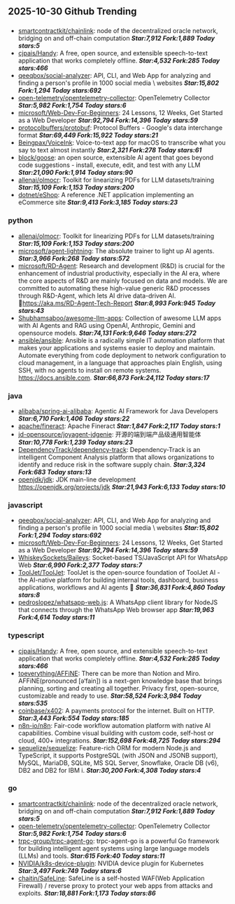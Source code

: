 ## 2025-10-30 Github Trending

### 
* [smartcontractkit/chainlink](https://github.com/smartcontractkit/chainlink): node of the decentralized oracle network, bridging on and off-chain computation ***Star:7,912 Fork:1,889 Today stars:5***
* [cjpais/Handy](https://github.com/cjpais/Handy): A free, open source, and extensible speech-to-text application that works completely offline. ***Star:4,532 Fork:285 Today stars:466***
* [qeeqbox/social-analyzer](https://github.com/qeeqbox/social-analyzer): API, CLI, and Web App for analyzing and finding a person's profile in 1000 social media \ websites ***Star:15,802 Fork:1,294 Today stars:692***
* [open-telemetry/opentelemetry-collector](https://github.com/open-telemetry/opentelemetry-collector): OpenTelemetry Collector ***Star:5,982 Fork:1,754 Today stars:6***
* [microsoft/Web-Dev-For-Beginners](https://github.com/microsoft/Web-Dev-For-Beginners): 24 Lessons, 12 Weeks, Get Started as a Web Developer ***Star:92,794 Fork:14,396 Today stars:59***
* [protocolbuffers/protobuf](https://github.com/protocolbuffers/protobuf): Protocol Buffers - Google's data interchange format ***Star:69,449 Fork:15,922 Today stars:21***
* [Beingpax/VoiceInk](https://github.com/Beingpax/VoiceInk): Voice-to-text app for macOS to transcribe what you say to text almost instantly ***Star:2,321 Fork:278 Today stars:61***
* [block/goose](https://github.com/block/goose): an open source, extensible AI agent that goes beyond code suggestions - install, execute, edit, and test with any LLM ***Star:21,090 Fork:1,914 Today stars:90***
* [allenai/olmocr](https://github.com/allenai/olmocr): Toolkit for linearizing PDFs for LLM datasets/training ***Star:15,109 Fork:1,153 Today stars:200***
* [dotnet/eShop](https://github.com/dotnet/eShop): A reference .NET application implementing an eCommerce site ***Star:9,413 Fork:3,185 Today stars:23***

### python
* [allenai/olmocr](https://github.com/allenai/olmocr): Toolkit for linearizing PDFs for LLM datasets/training ***Star:15,109 Fork:1,153 Today stars:200***
* [microsoft/agent-lightning](https://github.com/microsoft/agent-lightning): The absolute trainer to light up AI agents. ***Star:3,966 Fork:268 Today stars:572***
* [microsoft/RD-Agent](https://github.com/microsoft/RD-Agent): Research and development (R&D) is crucial for the enhancement of industrial productivity, especially in the AI era, where the core aspects of R&D are mainly focused on data and models. We are committed to automating these high-value generic R&D processes through R&D-Agent, which lets AI drive data-driven AI. 🔗https://aka.ms/RD-Agent-Tech-Report ***Star:8,993 Fork:945 Today stars:43***
* [Shubhamsaboo/awesome-llm-apps](https://github.com/Shubhamsaboo/awesome-llm-apps): Collection of awesome LLM apps with AI Agents and RAG using OpenAI, Anthropic, Gemini and opensource models. ***Star:74,131 Fork:9,646 Today stars:272***
* [ansible/ansible](https://github.com/ansible/ansible): Ansible is a radically simple IT automation platform that makes your applications and systems easier to deploy and maintain. Automate everything from code deployment to network configuration to cloud management, in a language that approaches plain English, using SSH, with no agents to install on remote systems. https://docs.ansible.com. ***Star:66,873 Fork:24,112 Today stars:17***

### java
* [alibaba/spring-ai-alibaba](https://github.com/alibaba/spring-ai-alibaba): Agentic AI Framework for Java Developers ***Star:6,710 Fork:1,406 Today stars:22***
* [apache/fineract](https://github.com/apache/fineract): Apache Fineract ***Star:1,847 Fork:2,117 Today stars:1***
* [jd-opensource/joyagent-jdgenie](https://github.com/jd-opensource/joyagent-jdgenie): 开源的端到端产品级通用智能体 ***Star:10,778 Fork:1,239 Today stars:23***
* [DependencyTrack/dependency-track](https://github.com/DependencyTrack/dependency-track): Dependency-Track is an intelligent Component Analysis platform that allows organizations to identify and reduce risk in the software supply chain. ***Star:3,324 Fork:683 Today stars:13***
* [openjdk/jdk](https://github.com/openjdk/jdk): JDK main-line development https://openjdk.org/projects/jdk ***Star:21,943 Fork:6,133 Today stars:10***

### javascript
* [qeeqbox/social-analyzer](https://github.com/qeeqbox/social-analyzer): API, CLI, and Web App for analyzing and finding a person's profile in 1000 social media \ websites ***Star:15,802 Fork:1,294 Today stars:692***
* [microsoft/Web-Dev-For-Beginners](https://github.com/microsoft/Web-Dev-For-Beginners): 24 Lessons, 12 Weeks, Get Started as a Web Developer ***Star:92,794 Fork:14,396 Today stars:59***
* [WhiskeySockets/Baileys](https://github.com/WhiskeySockets/Baileys): Socket-based TS/JavaScript API for WhatsApp Web ***Star:6,990 Fork:2,377 Today stars:7***
* [ToolJet/ToolJet](https://github.com/ToolJet/ToolJet): ToolJet is the open-source foundation of ToolJet AI - the AI-native platform for building internal tools, dashboard, business applications, workflows and AI agents 🚀 ***Star:36,831 Fork:4,860 Today stars:8***
* [pedroslopez/whatsapp-web.js](https://github.com/pedroslopez/whatsapp-web.js): A WhatsApp client library for NodeJS that connects through the WhatsApp Web browser app ***Star:19,963 Fork:4,614 Today stars:11***

### typescript
* [cjpais/Handy](https://github.com/cjpais/Handy): A free, open source, and extensible speech-to-text application that works completely offline. ***Star:4,532 Fork:285 Today stars:466***
* [toeverything/AFFiNE](https://github.com/toeverything/AFFiNE): There can be more than Notion and Miro. AFFiNE(pronounced [ə‘fain]) is a next-gen knowledge base that brings planning, sorting and creating all together. Privacy first, open-source, customizable and ready to use. ***Star:58,524 Fork:3,984 Today stars:535***
* [coinbase/x402](https://github.com/coinbase/x402): A payments protocol for the internet. Built on HTTP. ***Star:3,443 Fork:554 Today stars:185***
* [n8n-io/n8n](https://github.com/n8n-io/n8n): Fair-code workflow automation platform with native AI capabilities. Combine visual building with custom code, self-host or cloud, 400+ integrations. ***Star:152,698 Fork:48,725 Today stars:294***
* [sequelize/sequelize](https://github.com/sequelize/sequelize): Feature-rich ORM for modern Node.js and TypeScript, it supports PostgreSQL (with JSON and JSONB support), MySQL, MariaDB, SQLite, MS SQL Server, Snowflake, Oracle DB (v6), DB2 and DB2 for IBM i. ***Star:30,200 Fork:4,308 Today stars:4***

### go
* [smartcontractkit/chainlink](https://github.com/smartcontractkit/chainlink): node of the decentralized oracle network, bridging on and off-chain computation ***Star:7,912 Fork:1,889 Today stars:5***
* [open-telemetry/opentelemetry-collector](https://github.com/open-telemetry/opentelemetry-collector): OpenTelemetry Collector ***Star:5,982 Fork:1,754 Today stars:6***
* [trpc-group/trpc-agent-go](https://github.com/trpc-group/trpc-agent-go): trpc-agent-go is a powerful Go framework for building intelligent agent systems using large language models (LLMs) and tools. ***Star:615 Fork:40 Today stars:11***
* [NVIDIA/k8s-device-plugin](https://github.com/NVIDIA/k8s-device-plugin): NVIDIA device plugin for Kubernetes ***Star:3,497 Fork:749 Today stars:6***
* [chaitin/SafeLine](https://github.com/chaitin/SafeLine): SafeLine is a self-hosted WAF(Web Application Firewall) / reverse proxy to protect your web apps from attacks and exploits. ***Star:18,881 Fork:1,173 Today stars:86***
